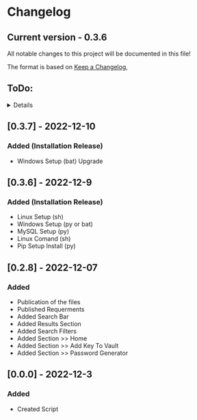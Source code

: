 # Changelog
## Current version - 0.3.6
All notable changes to this project will be documented in this file!

The format is based on [Keep a Changelog](https://keepachangelog.com/en/1.0.0/),

## ToDo:

<details>
 
## [1.0.0] - ?
<details>
 
### Will be Added (Finish Release ?)
 - Executable File (.exe)
 - Encription of the data
</details>

## [0.6.21-pre-release]
<details>
 
### Will be Added (GUI Release)
 - Visual Aspects
</details>

## [0.5.2] - 2022-?
<details>
 
 ### Will be Added (Sections Release)
 - Section Modify Site
 - Improved search filter "Search By User"
</details>

## [0.4.2] - 2022-?
<details>
 
### Will be Added (Home Release)
 - Home >> Pinned Apps
 - Home >> Last Searchs
</details>

</details>

## [0.3.7] - 2022-12-10
 
### Added (Installation Release)
 - Windows Setup (bat) Upgrade

## [0.3.6] - 2022-12-9
 
### Added (Installation Release)
 - Linux Setup (sh)
 - Windows Setup (py or bat)
 - MySQL Setup (py)
 - Linux Comand (sh)
 - Pip Setup Install (py)

## [0.2.8] - 2022-12-07
### Added
 - Publication of the files
 - Published Requerments
 - Added Search Bar
 - Added Results Section
 - Added Search Filters
 - Added Section >> Home
 - Added Section >> Add Key To Vault
 - Added Section >> Password Generator

## [0.0.0] - 2022-12-3
### Added
- Created Script
